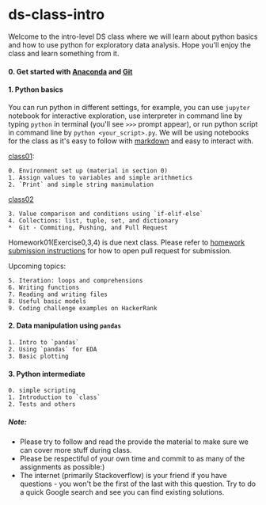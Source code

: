 # ds-class-intro

Welcome to the intro-level DS class where we will learn about python basics and how to use python for exploratory data analysis. Hope you'll enjoy the class and learn something from it.

#### 0. Get started with [Anaconda](https://github.com/emma-oc/ds-class-intro/blob/master/class01/Anaconda_setup.md) and [Git](https://github.com/emma-oc/ds-class-intro/blob/master/class01/git_setup.md)

#### 1. Python basics
You can run python in different settings, for example, you can use `jupyter` notebook for interactive exploration, use interpreter in command line by typing `python` in terminal (you'll see `>>>` prompt appear), or run python script in command line by `python <your_script>.py`. We will be using notebooks for the class as it's easy to follow with [markdown](https://guides.github.com/features/mastering-markdown/) and easy to interact with.

[class01](https://github.com/emma-oc/ds-class-intro/tree/class01/class01):

	0. Environment set up (material in section 0)
	1. Assign values to variables and simple arithmetics
	2. `Print` and simple string manimulation
[class02](https://github.com/emma-oc/ds-class-intro/tree/class02/class02)

	3. Value comparison and conditions using `if-elif-else`
	4. Collections: list, tuple, set, and dictionary
	*  Git - Commiting, Pushing, and Pull Request

Homework01(Exercise0,3,4) is due next class. Please refer to [homework submission instructions](https://github.com/emma-oc/ds-class-intro/blob/class02/class01/git_setup.md#instructions-for-homework-1-submission) for how to open pull request for submission.



Upcoming topics:

	5. Iteration: loops and comprehensions
	6. Writing functions
	7. Reading and writing files
	8. Useful basic models
	9. Coding challenge examples on HackerRank

#### 2. Data manipulation using `pandas`

	1. Intro to `pandas` 
	2. Using `pandas` for EDA
	3. Basic plotting

#### 3. Python intermediate

	0. simple scripting
	1. Introduction to `class`
	2. Tests and others

##### Note:
* Please try to follow and read the provide the material to make sure we can cover more stuff during class.
* Please be respectiful of your own time and commit to as many of the assignments as possible:) 
* The internet (primarily Stackoverflow) is your friend if you have questions - you won't be the first of the last with this question. Try to do a quick Google search and see you can find existing solutions.

